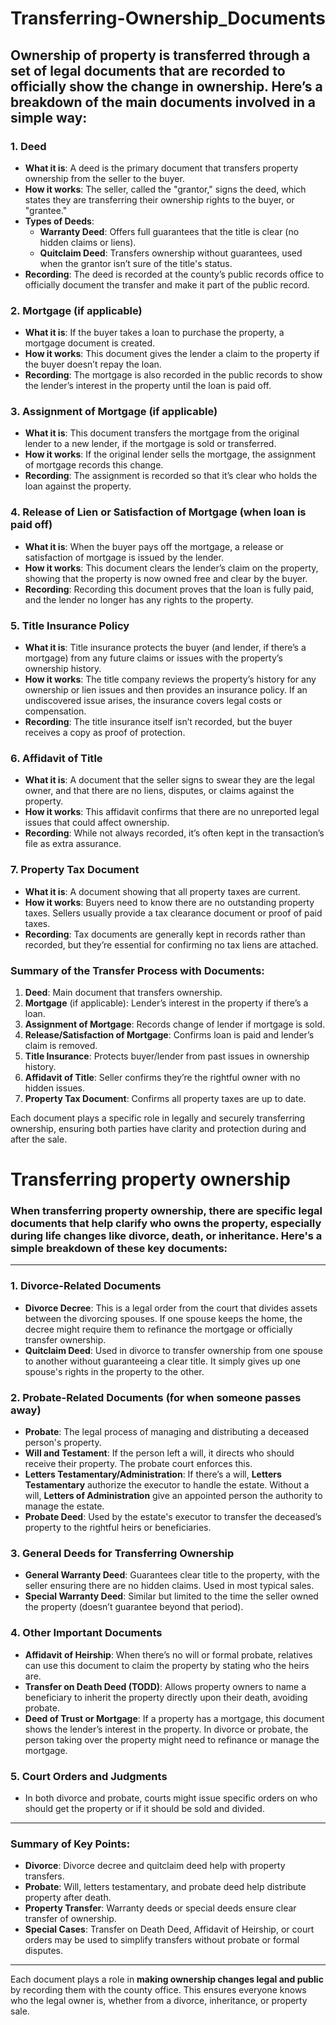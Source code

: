 # Transferring-Ownership_Documents
## Ownership of property is transferred through a set of **legal documents** that are recorded to officially show the change in ownership. Here’s a breakdown of the main documents involved in a simple way:

### 1. **Deed**
   - **What it is**: A deed is the primary document that transfers property ownership from the seller to the buyer.
   - **How it works**: The seller, called the "grantor," signs the deed, which states they are transferring their ownership rights to the buyer, or "grantee."
   - **Types of Deeds**:
     - **Warranty Deed**: Offers full guarantees that the title is clear (no hidden claims or liens).
     - **Quitclaim Deed**: Transfers ownership without guarantees, used when the grantor isn’t sure of the title's status.
   - **Recording**: The deed is recorded at the county’s public records office to officially document the transfer and make it part of the public record.

### 2. **Mortgage (if applicable)**
   - **What it is**: If the buyer takes a loan to purchase the property, a mortgage document is created.
   - **How it works**: This document gives the lender a claim to the property if the buyer doesn’t repay the loan.
   - **Recording**: The mortgage is also recorded in the public records to show the lender’s interest in the property until the loan is paid off.

### 3. **Assignment of Mortgage (if applicable)**
   - **What it is**: This document transfers the mortgage from the original lender to a new lender, if the mortgage is sold or transferred.
   - **How it works**: If the original lender sells the mortgage, the assignment of mortgage records this change.
   - **Recording**: The assignment is recorded so that it’s clear who holds the loan against the property.

### 4. **Release of Lien or Satisfaction of Mortgage (when loan is paid off)**
   - **What it is**: When the buyer pays off the mortgage, a release or satisfaction of mortgage is issued by the lender.
   - **How it works**: This document clears the lender’s claim on the property, showing that the property is now owned free and clear by the buyer.
   - **Recording**: Recording this document proves that the loan is fully paid, and the lender no longer has any rights to the property.

### 5. **Title Insurance Policy**
   - **What it is**: Title insurance protects the buyer (and lender, if there’s a mortgage) from any future claims or issues with the property’s ownership history.
   - **How it works**: The title company reviews the property’s history for any ownership or lien issues and then provides an insurance policy. If an undiscovered issue arises, the insurance covers legal costs or compensation.
   - **Recording**: The title insurance itself isn’t recorded, but the buyer receives a copy as proof of protection.

### 6. **Affidavit of Title**
   - **What it is**: A document that the seller signs to swear they are the legal owner, and that there are no liens, disputes, or claims against the property.
   - **How it works**: This affidavit confirms that there are no unreported legal issues that could affect ownership.
   - **Recording**: While not always recorded, it’s often kept in the transaction’s file as extra assurance.

### 7. **Property Tax Document**
   - **What it is**: A document showing that all property taxes are current.
   - **How it works**: Buyers need to know there are no outstanding property taxes. Sellers usually provide a tax clearance document or proof of paid taxes.
   - **Recording**: Tax documents are generally kept in records rather than recorded, but they’re essential for confirming no tax liens are attached.

### Summary of the Transfer Process with Documents:
1. **Deed**: Main document that transfers ownership.
2. **Mortgage** (if applicable): Lender’s interest in the property if there’s a loan.
3. **Assignment of Mortgage**: Records change of lender if mortgage is sold.
4. **Release/Satisfaction of Mortgage**: Confirms loan is paid and lender’s claim is removed.
5. **Title Insurance**: Protects buyer/lender from past issues in ownership history.
6. **Affidavit of Title**: Seller confirms they’re the rightful owner with no hidden issues.
7. **Property Tax Document**: Confirms all property taxes are up to date.

Each document plays a specific role in legally and securely transferring ownership, ensuring both parties have clarity and protection during and after the sale.

# Transferring property ownership

### When transferring property ownership, there are specific **legal documents** that help clarify who owns the property, especially during life changes like **divorce**, **death**, or **inheritance**. Here's a simple breakdown of these key documents:

---

### 1. **Divorce-Related Documents**
   - **Divorce Decree**: This is a legal order from the court that divides assets between the divorcing spouses. If one spouse keeps the home, the decree might require them to refinance the mortgage or officially transfer ownership.
   - **Quitclaim Deed**: Used in divorce to transfer ownership from one spouse to another without guaranteeing a clear title. It simply gives up one spouse's rights in the property to the other.

### 2. **Probate-Related Documents (for when someone passes away)**
   - **Probate**: The legal process of managing and distributing a deceased person's property.
   - **Will and Testament**: If the person left a will, it directs who should receive their property. The probate court enforces this.
   - **Letters Testamentary/Administration**: If there’s a will, **Letters Testamentary** authorize the executor to handle the estate. Without a will, **Letters of Administration** give an appointed person the authority to manage the estate.
   - **Probate Deed**: Used by the estate's executor to transfer the deceased’s property to the rightful heirs or beneficiaries.

### 3. **General Deeds for Transferring Ownership**
   - **General Warranty Deed**: Guarantees clear title to the property, with the seller ensuring there are no hidden claims. Used in most typical sales.
   - **Special Warranty Deed**: Similar but limited to the time the seller owned the property (doesn’t guarantee beyond that period).

### 4. **Other Important Documents**
   - **Affidavit of Heirship**: When there’s no will or formal probate, relatives can use this document to claim the property by stating who the heirs are.
   - **Transfer on Death Deed (TODD)**: Allows property owners to name a beneficiary to inherit the property directly upon their death, avoiding probate.
   - **Deed of Trust or Mortgage**: If a property has a mortgage, this document shows the lender’s interest in the property. In divorce or probate, the person taking over the property might need to refinance or manage the mortgage.

### 5. **Court Orders and Judgments**
   - In both divorce and probate, courts might issue specific orders on who should get the property or if it should be sold and divided.

---

### Summary of Key Points:

- **Divorce**: Divorce decree and quitclaim deed help with property transfers.
- **Probate**: Will, letters testamentary, and probate deed help distribute property after death.
- **Property Transfer**: Warranty deeds or special deeds ensure clear transfer of ownership.
- **Special Cases**: Transfer on Death Deed, Affidavit of Heirship, or court orders may be used to simplify transfers without probate or formal disputes.

---

Each document plays a role in **making ownership changes legal and public** by recording them with the county office. This ensures everyone knows who the legal owner is, whether from a divorce, inheritance, or property sale.

